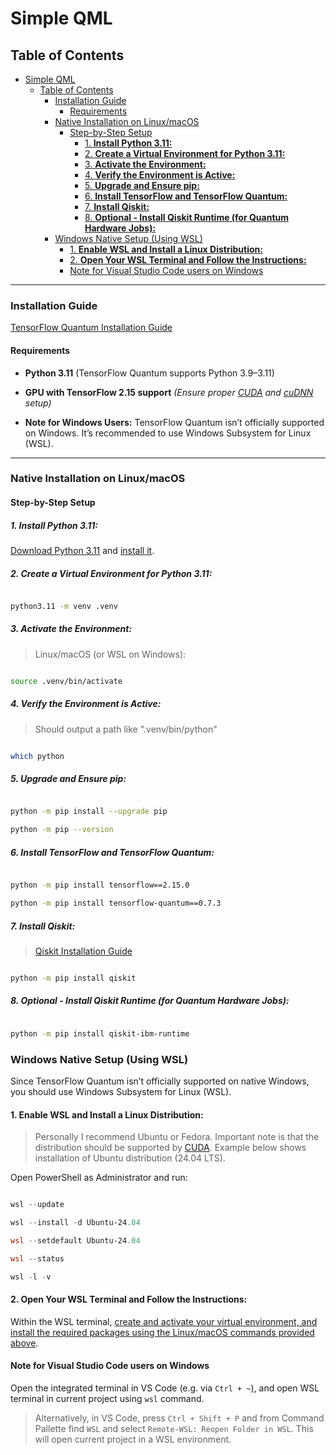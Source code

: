 
# Simple QML

## Table of Contents

- [Simple QML](#simple-qml)
  - [Table of Contents](#table-of-contents)
    - [Installation Guide](#installation-guide)
      - [Requirements](#requirements)
    - [Native Installation on Linux/macOS](#native-installation-on-linuxmacos)
      - [Step-by-Step Setup](#step-by-step-setup)
        - [1. **Install Python 3.11:**](#1-install-python-311)
        - [2. **Create a Virtual Environment for Python 3.11:**](#2-create-a-virtual-environment-for-python-311)
        - [3. **Activate the Environment:**](#3-activate-the-environment)
        - [4. **Verify the Environment is Active:**](#4-verify-the-environment-is-active)
        - [5. **Upgrade and Ensure pip:**](#5-upgrade-and-ensure-pip)
        - [6. **Install TensorFlow and TensorFlow Quantum:**](#6-install-tensorflow-and-tensorflow-quantum)
        - [7. **Install Qiskit:**](#7-install-qiskit)
        - [8. **Optional - Install Qiskit Runtime (for Quantum Hardware Jobs):**](#8-optional---install-qiskit-runtime-for-quantum-hardware-jobs)
    - [Windows Native Setup (Using WSL)](#windows-native-setup-using-wsl)
      - [1. **Enable WSL and Install a Linux Distribution:**](#1-enable-wsl-and-install-a-linux-distribution)
      - [2. **Open Your WSL Terminal and Follow the Instructions:**](#2-open-your-wsl-terminal-and-follow-the-instructions)
      - [Note for Visual Studio Code users on Windows](#note-for-visual-studio-code-users-on-windows)
  
---

### Installation Guide

[TensorFlow Quantum Installation Guide](https://www.tensorflow.org/quantum/install)

#### Requirements
  
- **Python 3.11** (TensorFlow Quantum supports Python 3.9–3.11)

- **GPU with TensorFlow 2.15 support**  *(Ensure proper [CUDA](https://docs.nvidia.com/cuda/cuda-installation-guide-linux/index.html) and [cuDNN](https://developer.nvidia.com/cudnn) setup)*

- **Note for Windows Users:** TensorFlow Quantum isn’t officially supported on Windows. It’s recommended to use Windows Subsystem for Linux (WSL).

---

### Native Installation on Linux/macOS

#### Step-by-Step Setup

##### 1. **Install Python 3.11:**

[Download Python 3.11](https://www.python.org/downloads/release/python-31111/) and [install it](INSTRUCTIONS_PYTHON.md#Python-installation-on-Ubuntu).

##### 2. **Create a Virtual Environment for Python 3.11:**

```bash

python3.11 -m venv .venv

```

##### 3. **Activate the Environment:**

> Linux/macOS (or WSL on Windows):

```bash

source .venv/bin/activate

```

##### 4. **Verify the Environment is Active:**

> Should output a path like ".venv/bin/python"

```bash

which python

```

##### 5. **Upgrade and Ensure pip:**

```bash

python -m pip install --upgrade pip

python -m pip --version

```

##### 6. **Install TensorFlow and TensorFlow Quantum:**

```bash

python -m pip install tensorflow==2.15.0

python -m pip install tensorflow-quantum==0.7.3

```

##### 7. **Install Qiskit:**

> [Qiskit Installation Guide](https://docs.quantum.ibm.com/guides/install-qiskit)

```bash

python -m pip install qiskit

```

##### 8. **Optional - Install Qiskit Runtime (for Quantum Hardware Jobs):**

```bash

python -m pip install qiskit-ibm-runtime

```

### Windows Native Setup (Using WSL)

Since TensorFlow Quantum isn’t officially supported on native Windows, you should use Windows Subsystem for Linux (WSL).

#### 1. **Enable WSL and Install a Linux Distribution:**

> Personally I recommend Ubuntu or Fedora. Important note is that the distribution should be supported by [CUDA](https://developer.nvidia.com/cuda-downloads?target_os=Linux&target_arch=x86_64&Distribution=Ubuntu).
> Example below shows installation of Ubuntu distribution (24.04 LTS).

Open PowerShell as Administrator and run:

```powershell

wsl --update

wsl --install -d Ubuntu-24.04

wsl --setdefault Ubuntu-24.04

wsl --status

wsl -l -v

```

#### 2. **Open Your WSL Terminal and Follow the Instructions:**

Within the WSL terminal, [create and activate your virtual environment, and install the required packages using the Linux/macOS commands provided above](#native-installation-on-linuxmacos).

#### Note for Visual Studio Code users on Windows

Open the integrated terminal in VS Code (e.g. via `Ctrl + ~`), and open WSL terminal in current project using `wsl` command.
> Alternatively, in VS Code, press `Ctrl + Shift + P` and from Command Pallette find `WSL` and select `Remote-WSL: Reopen Folder in WSL`. This will open current project in a WSL environment.
